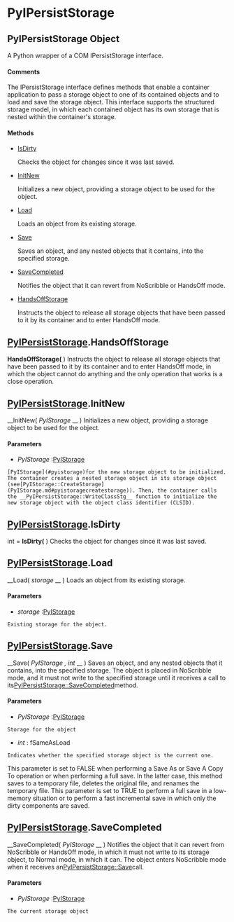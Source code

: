 # PyIPersistStorage

## PyIPersistStorage Object

A Python wrapper of a COM IPersistStorage interface.

#### Comments
The IPersistStorage interface defines methods that enable a container application to pass a storage object to one of its contained objects and to load and save the storage object. This interface supports the structured storage model, in which each contained object has its own storage that is nested within the container's storage.

#### Methods


  - [IsDirty](PyIPersistStorage.md#pyipersiststorageisdirty)

    Checks the object for changes since it was last saved.&nbsp;

  - [InitNew](PyIPersistStorage.md#pyipersiststorageinitnew)

    Initializes a new object, providing a storage object to be used for the object.&nbsp;

  - [Load](PyIPersistStorage.md#pyipersiststorageload)

    Loads an object from its existing storage.&nbsp;

  - [Save](PyIPersistStorage.md#pyipersiststoragesave)

    Saves an object, and any nested objects that it contains, into the specified storage.&nbsp;

  - [SaveCompleted](PyIPersistStorage.md#pyipersiststoragesavecompleted)

    Notifies the object that it can revert from NoScribble or HandsOff mode.&nbsp;

  - [HandsOffStorage](PyIPersistStorage.md#pyipersiststoragehandsoffstorage)

    Instructs the object to release all storage objects that have been passed to it by its container and to enter HandsOff mode.&nbsp;


## [PyIPersistStorage](#pyipersiststorage).HandsOffStorage

 __HandsOffStorage(__ )
Instructs the object to release all storage objects that have been passed to it by its container and to enter HandsOff mode, in which the object cannot do anything and the only operation that works is a close operation.

## [PyIPersistStorage](#pyipersiststorage).InitNew

 __InitNew( *PyIStorage* __ )
Initializes a new object, providing a storage object to be used for the object.

#### Parameters


  -  *PyIStorage* :[PyIStorage](#pyistorage)

    [PyIStorage](#pyistorage)for the new storage object to be initialized. The container creates a nested storage object in its storage object (see[PyIStorage::CreateStorage](PyIStorage.md#pyistoragecreatestorage)). Then, the container calls the __PyIPersistStorage::WriteClassStg__ function to initialize the new storage object with the object class identifier (CLSID).

## [PyIPersistStorage](#pyipersiststorage).IsDirty

int = __IsDirty(__ )
Checks the object for changes since it was last saved.

## [PyIPersistStorage](#pyipersiststorage).Load

 __Load( *storage* __ )
Loads an object from its existing storage.

#### Parameters


  -  *storage* :[PyIStorage](#pyistorage)

    Existing storage for the object.

## [PyIPersistStorage](#pyipersiststorage).Save

 __Save( *PyIStorage*  *, int* __ )
Saves an object, and any nested objects that it contains, into the specified storage. The object is placed in NoScribble mode, and it must not write to the specified storage until it receives a call to its[PyIPersistStorage::SaveCompleted](PyIPersistStorage.md#pyipersiststoragesavecompleted)method.

#### Parameters


  -  *PyIStorage* :[PyIStorage](#pyistorage)

    Storage for the object

  -  *int* : fSameAsLoad

    Indicates whether the specified storage object is the current one.
This parameter is set to FALSE when performing a Save As or Save A Copy To operation or when performing a full save. In the latter case, this method saves to a temporary file, deletes the original file, and renames the temporary file.
This parameter is set to TRUE to perform a full save in a low-memory situation or to perform a fast incremental save in which only the dirty components are saved.

## [PyIPersistStorage](#pyipersiststorage).SaveCompleted

 __SaveCompleted( *PyIStorage* __ )
Notifies the object that it can revert from NoScribble or HandsOff mode, in which it must not write to its storage object, to Normal mode, in which it can. The object enters NoScribble mode when it receives an[PyIPersistStorage::Save](PyIPersistStorage.md#pyipersiststoragesave)call.

#### Parameters


  -  *PyIStorage* :[PyIStorage](#pyistorage)

    The current storage object